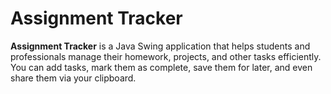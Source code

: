 # Assignment Tracker

**Assignment Tracker** is a Java Swing application that helps students and professionals manage their homework, projects, and other tasks efficiently.
You can add tasks, mark them as complete, save them for later, and even share them via your clipboard.
